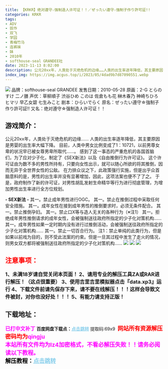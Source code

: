 ```yaml
---
title: 【KRKR】绝对遵守☆强制造人许可证！！／ぜったい遵守☆強制子作り許可証!!
categories: KRKR
tags:
- ADV
- 拔作
- 双飞
- 学园
- 青梅竹马
- 连裤袜
- 妹
- 2010年
- softhouse-seal GRANDEE社
date: 2023-11-13 8:02:00
description: 公元20xx年，人类处于灭绝危机的边缘……人类的出生率逐年降低，其主要原因是男婴的出生率大幅下降。目前，人类中男女比例变成了1：10721，以前男尊女卑的状况早已被女尊男卑所取代……。感到了这一事态的严重危机的各国首脑们，为了应对少子化，制定了《SEX新法》以及《自由推倒行为许可证》。这个许可证由为数不多的男性所持有，只要向女性出示，就可以随心所欲的将其推倒，因而无异于全世界女性的公敌。
index_img: https://img.acgus.top/i/2023/05/4dad9b7d87090551.webp
---
```

![](https://img.acgus.top/i/2023/05/4dad9b7d87090551.webp)
品牌：softhouse-seal GRANDEE
发售日期：2010-05-28
原画：2-G とらのすけ 二ノ膳
声优：草柳順子 渋谷ひめ このは 佐倉もも花 榊木春乃 神崎ちひろ ヒマリ 早乙女碧 七生みこと
剧本：ひらいでらく
原名：ぜったい遵守☆強制子作り許可証!!
又名：绝对遵守☆强制造人许可证！！

## 游戏简介：
公元20xx年，人类处于灭绝危机的边缘……
人类的出生率逐年降低，其主要原因是男婴的出生率大幅下降。
目前，人类中男女比例变成了1：10721，以前男尊女卑的状况早已被女尊男卑所取代……。
感到了这一事态的严重危机的各国首脑们，为了应对少子化，制定了《SEX新法》以及《自由推倒行为许可证》。
这个许可证由为数不多的男性所持有，只要向女性出示，就可以随心所欲的将其推倒，因而无异于全世界女性的公敌。
在力排众议之下，此政策强行实施，但是出乎众首脑意料的是，男性的出生率并没有显著增加，因此，这项法案也便不了了之。
于是，政府制作了新的许可证，对男性胡乱发射生命精华等行为进行彻底管理，为增加男性出生率进行全方位规划。

**- SEX新法 -**
其一。禁止成年男性进行OGC。
其一。禁止在推倒过程中采取任何安全措施。
其一。成年女性在接到成年男性的推倒要求时，必须无条件配合。
其一。禁止推倒孕妇。
其一。禁止口X等与造人无关的各种行为（※注1）
其一。拒绝成年男性推倒请求的成年女性，会被强制送往政府所指定的少子化对策机构……
其一。成年男性如果一定时期内没有进行过推倒活动，会被强制送往政府所指定的少子化对策机构……
其一。禁止一切百合行为。
注1：禁止单纯的此类行为，但是如果以前戏为目的，则不受此法案的约束。但是一旦其过程中发生了走火的情况，则男女双方都将被强制送往政府所指定的少子化对策机构……
![](https://img.acgus.top/i/2023/05/e4dc00ec4b090607.webp)
![](https://img.acgus.top/i/2023/05/96687aa15e090601.webp)
![](https://img.acgus.top/i/2023/05/54ad6c6760090556.webp)





## <font color=#FF0000 >注意事项：</font>
<font size=3><b>1、未满18岁请自觉关闭本页面！
2、请用专业的解压工具ZA或RAR进行解压！（这点很重要）
3、使用吉里吉里模拟器点击『data.xp3』运行
4、下载文件前请先保存下来，请不要在线解压！！！这样会导致文件被封，对你也没好处！！！
5、有能力请支持正版！</b></font>

## 下载地址：
<font color=#FF00FF size=3><b>已打中文补丁</b></font>
<b>百度网盘下载点：</b><a href="https://pan.baidu.com/s/1JrFHZzvOCR3fwt1xvTC8XQ?pwd=69x9" style="color: #87CEEB;"><b>点击跳转</b></a> 提取码:69x9
<a style="padding: 0" href="https://post.qingju.org/AD/"><img style="max-width:100%" src="https://img.acgus.top/i/2024/07/478f689b8021d8d499ab43d21acf137a.gif" alt=""></a>
<b><font color=#FF0000 size=4>网站所有资源解压密码均为</b></font><b><font color=#FF00FF size=4>qingju</font><font color=#FF0000 ></font></b><br><b><font color=#FF00FF size=4>本站所有文件均为lz4加密格式，不看必解压失败！！请务必阅读以下教程。</b></font><br><b><font color=#000 size=4>解压教程：</b><a href="https://post.qingju.org/tutorial/000/" style="color: #87CEEB;"><b>点击跳转</b></a>
